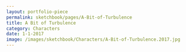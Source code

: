 ```yaml
---
layout: portfolio-piece
permalink: sketchbook/pages/A-Bit-of-Turbulence
title: A Bit of Turbulence
category: Characters
date: 1-1-2017
image: /images/sketchbook/Characters/A-Bit-of-Turbulence.2017.jpg
---
```

